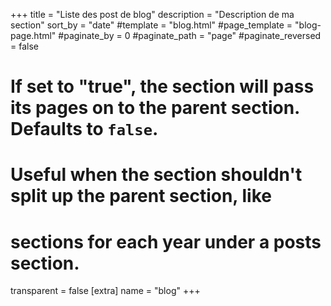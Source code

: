 +++
title = "Liste des post de blog"
description = "Description de ma section"
sort_by = "date"
#template = "blog.html"
#page_template = "blog-page.html"
#paginate_by = 0
#paginate_path = "page"
#paginate_reversed = false

# If set to "true", the section will pass its pages on to the parent section. Defaults to `false`.
# Useful when the section shouldn't split up the parent section, like
# sections for each year under a posts section.
transparent = false
[extra]
name = "blog"
+++
